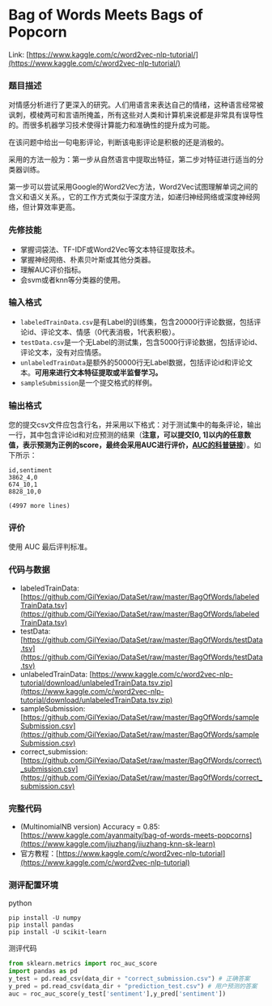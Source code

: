 # Bag of Words Meets Bags of Popcorn

Link: [https://www.kaggle.com/c/word2vec-nlp-tutorial/](https://www.kaggle.com/c/word2vec-nlp-tutorial/)



### 题目描述

对情感分析进行了更深入的研究。人们用语言来表达自己的情绪，这种语言经常被讽刺，模棱两可和言语所掩盖，所有这些对人类和计算机来说都是非常具有误导性的。而很多机器学习技术使得计算能力和准确性的提升成为可能。

在该问题中给出一句电影评论，判断该电影评论是积极的还是消极的。

采用的方法一般为：第一步从自然语言中提取出特征，第二步对特征进行适当的分类器训练。

第一步可以尝试采用Google的Word2Vec方法，Word2Vec试图理解单词之间的含义和语义关系。，它的工作方式类似于深度方法，如递归神经网络或深度神经网络，但计算效率更高。



###  先修技能

*  掌握词袋法、TF-IDF或Word2Vec等文本特征提取技术。
*  掌握神经网络、朴素贝叶斯或其他分类器。
*  理解AUC评价指标。
*  会svm或者knn等分类器的使用。



### 输入格式

* `labeledTrainData.csv`是有Label的训练集，包含20000行评论数据，包括评论id、评论文本、情感（0代表消极，1代表积极）。
* `testData.csv`是一个无Label的测试集，包含5000行评论数据，包括评论id、评论文本，没有对应情感。
* `unlabeledTrainData`是额外的50000行无Label数据，包括评论id和评论文本。**可用来进行文本特征提取或半监督学习。**
* `sampleSubmission`是一个提交格式的样例。



### 输出格式

 您的提交csv文件应包含行名，并采用以下格式：对于测试集中的每条评论，输出一行，其中包含评论id和对应预测的结果（**注意，可以提交\[0, 1\]以内的任意数值，表示预测为正例的score，最终会采用AUC进行评价，**[**AUC的科普链接**](https://en.wikipedia.org/wiki/Receiver_operating_characteristic#Area_under_the_curve)）。如下所示：

```
id,sentiment
3862_4,0
674_10,1
8828_10,0
 
(4997 more lines)
```

### 评价

 使用 AUC 最后评判标准。



### 代码与数据

*  labeledTrainData: [https://github.com/GilYexiao/DataSet/raw/master/BagOfWords/labeledTrainData.tsv](https://github.com/GilYexiao/DataSet/raw/master/BagOfWords/labeledTrainData.tsv)
*  testData: [https://github.com/GilYexiao/DataSet/raw/master/BagOfWords/testData.tsv](https://github.com/GilYexiao/DataSet/raw/master/BagOfWords/testData.tsv)
*  unlabeledTrainData: [https://www.kaggle.com/c/word2vec-nlp-tutorial/download/unlabeledTrainData.tsv.zip](https://www.kaggle.com/c/word2vec-nlp-tutorial/download/unlabeledTrainData.tsv.zip)
*  sampleSubmission: [https://github.com/GilYexiao/DataSet/raw/master/BagOfWords/sampleSubmission.csv](https://github.com/GilYexiao/DataSet/raw/master/BagOfWords/sampleSubmission.csv)
*  correct\_submission: [https://github.com/GilYexiao/DataSet/raw/master/BagOfWords/correct\_submission.csv](https://github.com/GilYexiao/DataSet/raw/master/BagOfWords/correct_submission.csv)



### 完整代码

*  \(MultinomialNB version\) Accuracy = 0.85: [https://www.kaggle.com/ayanmaity/bag-of-words-meets-popcorns](https://www.kaggle.com/jiuzhang/jiuzhang-knn-sk-learn)
*  官方教程：[https://www.kaggle.com/c/word2vec-nlp-tutorial](https://www.kaggle.com/c/word2vec-nlp-tutorial)

 

### 测评配置环境

 python

```
pip install -U numpy
pip install pandas
pip install -U scikit-learn
```

测评代码

```py
from sklearn.metrics import roc_auc_score
import pandas as pd
y_test = pd.read_csv(data_dir + "correct_submission.csv") # 正确答案
y_pred = pd.read_csv(data_dir + "prediction_test.csv") # 用户预测的答案
auc = roc_auc_score(y_test['sentiment'],y_pred['sentiment'])
```



